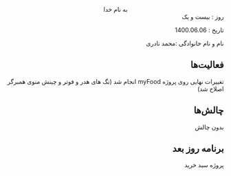 ﻿<div dir="rtl" align="center">
به نام خدا
</div>
<div dir="rtl" align="right">
روز : بیست و یک

تاریخ : 1400.06.06

نام و نام خانوادگی :محمد نادری

## فعالیت‌ها
تغییرات نهایی روی پروژه myFood انجام شد
(تگ های هدر و فوتر و چینش منوی همبرگر اصلاح شد)

## چالش‌ها
بدون چالش

## برنامه روز بعد
پروژه سبد خرید

</div>